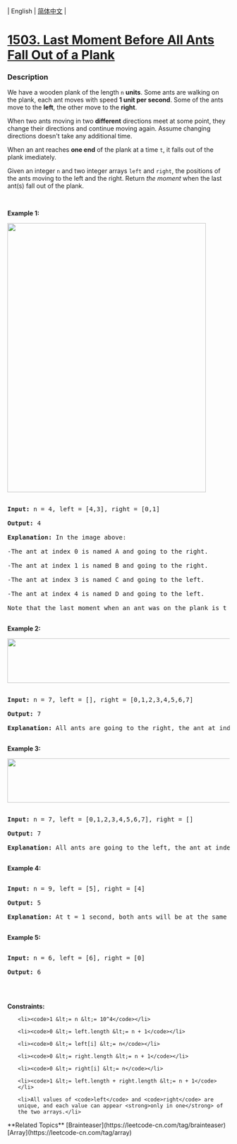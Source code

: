 | English | [简体中文](README.md) |

# [1503. Last Moment Before All Ants Fall Out of a Plank](https://leetcode-cn.com/problems/last-moment-before-all-ants-fall-out-of-a-plank)
 ### Description
<p>We have a wooden&nbsp;plank of the length <code>n</code> <strong>units</strong>. Some ants are walking on the&nbsp;plank, each ant moves with speed <strong>1 unit per second</strong>. Some of the ants move to the <strong>left</strong>, the other move to the <strong>right</strong>.</p>

<p>When two ants moving in two <strong>different</strong> directions meet at some point, they change their directions and continue moving again. Assume changing directions doesn&#39;t take any additional time.</p>

<p>When an ant reaches <strong>one end</strong> of the plank at a time <code>t</code>, it falls out of the plank imediately.</p>

<p>Given an integer <code>n</code> and two integer arrays <code>left</code> and <code>right</code>, the positions of the ants moving to the left and the right.&nbsp;Return <em>the&nbsp;moment</em> when the last ant(s) fall out of the plank.</p>

<p>&nbsp;</p>
<p><strong>Example 1:</strong></p>
<img alt="" src="https://assets.leetcode.com/uploads/2020/06/17/ants.jpg" style="width: 450px; height: 610px;" />
<pre>
<strong>Input:</strong> n = 4, left = [4,3], right = [0,1]
<strong>Output:</strong> 4
<strong>Explanation:</strong> In the image above:
-The ant at index 0 is named A and going to the right.
-The ant at index 1 is named B and going to the right.
-The ant at index 3 is named C and going to the left.
-The ant at index 4 is named D and going to the left.
Note that the last moment when an ant was on the plank is t = 4 second, after that it falls imediately out of the plank. (i.e. We can say that at t = 4.0000000001, there is no ants on the plank).
</pre>

<p><strong>Example 2:</strong></p>
<img alt="" src="https://assets.leetcode.com/uploads/2020/06/17/ants2.jpg" style="width: 639px; height: 101px;" />
<pre>
<strong>Input:</strong> n = 7, left = [], right = [0,1,2,3,4,5,6,7]
<strong>Output:</strong> 7
<strong>Explanation:</strong> All ants are going to the right, the ant at index 0 needs 7 seconds to fall.
</pre>

<p><strong>Example 3:</strong></p>
<img alt="" src="https://assets.leetcode.com/uploads/2020/06/17/ants3.jpg" style="width: 639px; height: 100px;" />
<pre>
<strong>Input:</strong> n = 7, left = [0,1,2,3,4,5,6,7], right = []
<strong>Output:</strong> 7
<strong>Explanation:</strong> All ants are going to the left, the ant at index 7 needs 7 seconds to fall.
</pre>

<p><strong>Example 4:</strong></p>

<pre>
<strong>Input:</strong> n = 9, left = [5], right = [4]
<strong>Output:</strong> 5
<strong>Explanation:</strong> At t = 1 second, both ants will be at the same intial position but with different direction.
</pre>

<p><strong>Example 5:</strong></p>

<pre>
<strong>Input:</strong> n = 6, left = [6], right = [0]
<strong>Output:</strong> 6
</pre>

<p>&nbsp;</p>
<p><strong>Constraints:</strong></p>

<ul>
	<li><code>1 &lt;= n &lt;= 10^4</code></li>
	<li><code>0 &lt;= left.length &lt;= n + 1</code></li>
	<li><code>0 &lt;= left[i] &lt;= n</code></li>
	<li><code>0 &lt;= right.length &lt;= n + 1</code></li>
	<li><code>0 &lt;= right[i] &lt;= n</code></li>
	<li><code>1 &lt;= left.length + right.length &lt;= n + 1</code></li>
	<li>All values of <code>left</code> and <code>right</code> are unique, and each value can appear <strong>only in one</strong> of the two arrays.</li>
</ul>
**Related Topics**  [Brainteaser](https://leetcode-cn.com/tag/brainteaser) [Array](https://leetcode-cn.com/tag/array) 